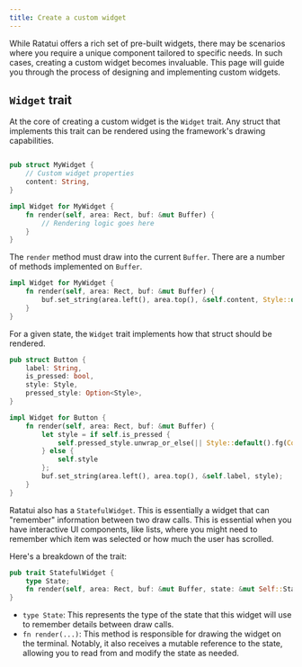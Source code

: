 ```yaml
---
title: Create a custom widget
---
```


While Ratatui offers a rich set of pre-built widgets, there may be scenarios where you require a
unique component tailored to specific needs. In such cases, creating a custom widget becomes
invaluable. This page will guide you through the process of designing and implementing custom
widgets.

## `Widget` trait

At the core of creating a custom widget is the `Widget` trait. Any struct that implements this trait
can be rendered using the framework's drawing capabilities.

```rust

pub struct MyWidget {
    // Custom widget properties
    content: String,
}

impl Widget for MyWidget {
    fn render(self, area: Rect, buf: &mut Buffer) {
        // Rendering logic goes here
    }
}
```

The `render` method must draw into the current `Buffer`. There are a number of methods implemented
on `Buffer`.

```rust
impl Widget for MyWidget {
    fn render(self, area: Rect, buf: &mut Buffer) {
        buf.set_string(area.left(), area.top(), &self.content, Style::default().fg(Color::Green));
    }
}
```

For a given state, the `Widget` trait implements how that struct should be rendered.

```rust
pub struct Button {
    label: String,
    is_pressed: bool,
    style: Style,
    pressed_style: Option<Style>,
}

impl Widget for Button {
    fn render(self, area: Rect, buf: &mut Buffer) {
        let style = if self.is_pressed {
            self.pressed_style.unwrap_or_else(|| Style::default().fg(Color::Blue))
        } else {
            self.style
        };
        buf.set_string(area.left(), area.top(), &self.label, style);
    }
}
```

Ratatui also has a `StatefulWidget`. This is essentially a widget that can "remember" information
between two draw calls. This is essential when you have interactive UI components, like lists, where
you might need to remember which item was selected or how much the user has scrolled.

Here's a breakdown of the trait:

```rust
pub trait StatefulWidget {
    type State;
    fn render(self, area: Rect, buf: &mut Buffer, state: &mut Self::State);
}
```

- `type State`: This represents the type of the state that this widget will use to remember details
  between draw calls.
- `fn render(...)`: This method is responsible for drawing the widget on the terminal. Notably, it
  also receives a mutable reference to the state, allowing you to read from and modify the state as
  needed.
